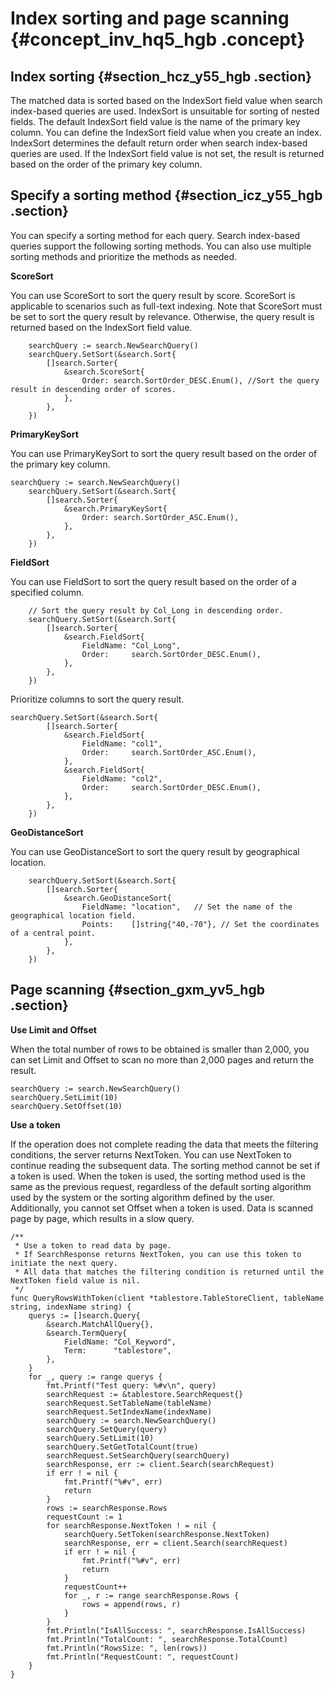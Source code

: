# Index sorting and page scanning {#concept_inv_hq5_hgb .concept}

## Index sorting {#section_hcz_y55_hgb .section}

The matched data is sorted based on the IndexSort field value when search index-based queries are used. IndexSort is unsuitable for sorting of nested fields. The default IndexSort field value is the name of the primary key column. You can define the IndexSort field value when you create an index. IndexSort determines the default return order when search index-based queries are used. If the IndexSort field value is not set, the result is returned based on the order of the primary key column.

## Specify a sorting method {#section_icz_y55_hgb .section}

You can specify a sorting method for each query. Search index-based queries support the following sorting methods. You can also use multiple sorting methods and prioritize the methods as needed.

**ScoreSort**

You can use ScoreSort to sort the query result by score. ScoreSort is applicable to scenarios such as full-text indexing. Note that ScoreSort must be set to sort the query result by relevance. Otherwise, the query result is returned based on the IndexSort field value.

```
	searchQuery := search.NewSearchQuery()
	searchQuery.SetSort(&search.Sort{
		[]search.Sorter{
			&search.ScoreSort{ 
				Order: search.SortOrder_DESC.Enum(), //Sort the query result in descending order of scores.
			},
		},
	})
```

**PrimaryKeySort**

You can use PrimaryKeySort to sort the query result based on the order of the primary key column.

```
searchQuery := search.NewSearchQuery()
	searchQuery.SetSort(&search.Sort{
		[]search.Sorter{
			&search.PrimaryKeySort{
				Order: search.SortOrder_ASC.Enum(),
			},
		},
	})
```

**FieldSort**

You can use FieldSort to sort the query result based on the order of a specified column.

```
	// Sort the query result by Col_Long in descending order.
	searchQuery.SetSort(&search.Sort{
		[]search.Sorter{
			&search.FieldSort{
				FieldName: "Col_Long",
				Order:     search.SortOrder_DESC.Enum(),
			},
		},
	})
```

Prioritize columns to sort the query result.

```
searchQuery.SetSort(&search.Sort{
		[]search.Sorter{
			&search.FieldSort{
				FieldName: "col1",
				Order:     search.SortOrder_ASC.Enum(),
			},
			&search.FieldSort{
				FieldName: "col2",
				Order:     search.SortOrder_DESC.Enum(),
			},
		},
	})
```

**GeoDistanceSort**

You can use GeoDistanceSort to sort the query result by geographical location.

```
	searchQuery.SetSort(&search.Sort{
		[]search.Sorter{
			&search.GeoDistanceSort{
				FieldName: "location",   // Set the name of the geographical location field.
				Points:    []string{"40,-70"}, // Set the coordinates of a central point. 
			},
		},
	})
```

## Page scanning {#section_gxm_yv5_hgb .section}

**Use Limit and Offset**

When the total number of rows to be obtained is smaller than 2,000, you can set Limit and Offset to scan no more than 2,000 pages and return the result.

```
searchQuery := search.NewSearchQuery()
searchQuery.SetLimit(10)
searchQuery.SetOffset(10) 
```

**Use a token**

If the operation does not complete reading the data that meets the filtering conditions, the server returns NextToken. You can use NextToken to continue reading the subsequent data. The sorting method cannot be set if a token is used. When the token is used, the sorting method used is the same as the previous request, regardless of the default sorting algorithm used by the system or the sorting algorithm defined by the user. Additionally, you cannot set Offset when a token is used. Data is scanned page by page, which results in a slow query.

```
/**
 * Use a token to read data by page.
 * If SearchResponse returns NextToken, you can use this token to initiate the next query.
 * All data that matches the filtering condition is returned until the NextToken field value is nil.
 */
func QueryRowsWithToken(client *tablestore.TableStoreClient, tableName string, indexName string) {
	querys := []search.Query{
		&search.MatchAllQuery{},
		&search.TermQuery{
			FieldName: "Col_Keyword",
			Term:      "tablestore",
		},
	}
	for _, query := range querys {
		fmt.Printf("Test query: %#v\n", query)
		searchRequest := &tablestore.SearchRequest{}
		searchRequest.SetTableName(tableName)
		searchRequest.SetIndexName(indexName)
		searchQuery := search.NewSearchQuery()
		searchQuery.SetQuery(query)
		searchQuery.SetLimit(10)
		searchQuery.SetGetTotalCount(true)
		searchRequest.SetSearchQuery(searchQuery)
		searchResponse, err := client.Search(searchRequest)
		if err ! = nil {
			fmt.Printf("%#v", err)
			return
		}
		rows := searchResponse.Rows
		requestCount := 1
		for searchResponse.NextToken ! = nil {
			searchQuery.SetToken(searchResponse.NextToken)
			searchResponse, err = client.Search(searchRequest)
			if err ! = nil {
				fmt.Printf("%#v", err)
				return
			}
			requestCount++
			for _, r := range searchResponse.Rows {
				rows = append(rows, r)
			}
		}
		fmt.Println("IsAllSuccess: ", searchResponse.IsAllSuccess)
		fmt.Println("TotalCount: ", searchResponse.TotalCount)
		fmt.Println("RowsSize: ", len(rows))
		fmt.Println("RequestCount: ", requestCount)
	}
}
```

